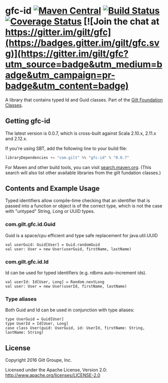 

# gfc-id [![Maven Central](https://maven-badges.herokuapp.com/maven-central/com.gilt/gfc-id_2.12/badge.svg?style=plastic)](https://maven-badges.herokuapp.com/maven-central/com.gilt/gfc-id_2.12) [![Build Status](https://travis-ci.org/gilt/gfc-id.svg?branch=master)](https://travis-ci.org/gilt/gfc-id) [![Coverage Status](https://coveralls.io/repos/gilt/gfc-id/badge.svg?branch=master&service=github)](https://coveralls.io/github/gilt/gfc-id?branch=master) [![Join the chat at https://gitter.im/gilt/gfc](https://badges.gitter.im/gilt/gfc.svg)](https://gitter.im/gilt/gfc?utm_source=badge&utm_medium=badge&utm_campaign=pr-badge&utm_content=badge)

A library that contains typed Id and Guid classes. Part of the [Gilt Foundation Classes](https://github.com/gilt?q=gfc).

## Getting gfc-id

The latest version is 0.0.7, which is cross-built against Scala 2.10.x, 2.11.x and 2.12.x.

If you're using SBT, add the following line to your build file:

```scala
libraryDependencies += "com.gilt" %% "gfc-id" % "0.0.7"
```

For Maven and other build tools, you can visit [search.maven.org](http://search.maven.org/#search%7Cga%7C1%7Ccom.gilt%20gfc).
(This search will also list other available libraries from the gilt fundation classes.)

## Contents and Example Usage

Typed identifiers allow compile-time checking that an identifier that is passed into a
function or object is of the correct type, which is not the case with "untyped" String, 
Long or UUID types.

### com.gilt.gfc.id.Guid

Guid is a space/cpu efficient and type safe replacement for java.util.UUID

    val userGuid: Guid[User] = Guid.randomGuid
    val user: User = new User(userGuid, firstName, lastName)

### com.gilt.gfc.id.Id 

Id can be used for typed identifiers (e.g. rdbms auto-increment ids).

    val userId: Id[User, Long] = Random.nextLong
    val user: User = new User(userId, firstName, lastName)

### Type aliases

Both Guid and Id can be used in conjunction with type aliases:

    type UserGuid = Guid[User]
    type UserId = Id[User, Long]
    case class User(guid: UserGuid, id: UserId, firstName: String, lastName: String)

## License
Copyright 2016 Gilt Groupe, Inc.

Licensed under the Apache License, Version 2.0: http://www.apache.org/licenses/LICENSE-2.0


